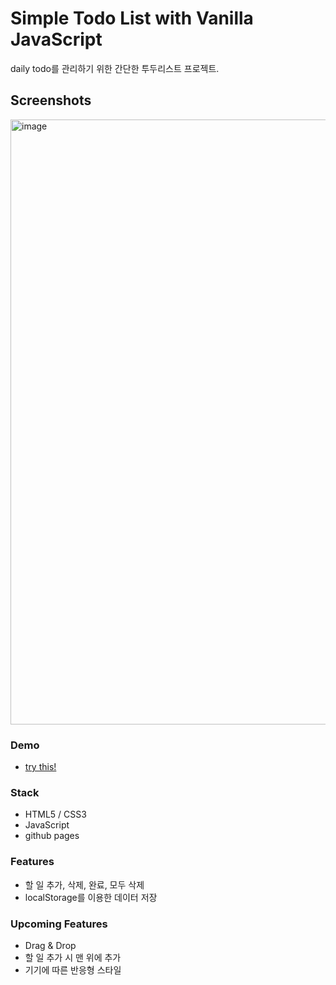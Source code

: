 # Simple Todo List with Vanilla JavaScript

daily todo를 관리하기 위한 간단한 투두리스트 프로젝트.


## Screenshots

<img width="968" alt="image" src="https://github.com/user-attachments/assets/3f17d9da-f6e8-45af-b4b8-7e8a07b9294a">


### Demo

- [try this!](https://jiwoo-yoo.github.io/TodoList)


### Stack

- HTML5 / CSS3
- JavaScript
- github pages


### Features

- 할 일 추가, 삭제, 완료, 모두 삭제
- localStorage를 이용한 데이터 저장


### Upcoming Features
- Drag & Drop
- 할 일 추가 시 맨 위에 추가
- 기기에 따른 반응형 스타일